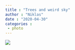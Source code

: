 ```yaml
---
title : "Trees and weird sky"
author : "Niklas"
date : "2020-04-30"
categories : 
 - photo
---
```


![](https://niklasblog.com/wp-content/2020-04-29.jpg)
